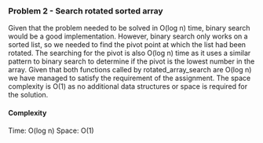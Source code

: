 ### Problem 2 - Search rotated sorted array

Given that the problem needed to be solved in O(log n) time, binary search would be a good 
implementation. However, binary search only works on a sorted list, so we needed to find the 
pivot point at which the list had been rotated. 
The searching for the pivot is also O(log n) time as it uses a similar pattern to binary search
to determine if the pivot is the lowest number in the array. 
Given that both functions called by rotated_array_search are O(log n) we have managed to satisfy
the requirement of the assignment. 
The space complexity is O(1) as no additional data structures or space is required for the solution.

#### Complexity
Time: O(log n)
Space: O(1)
